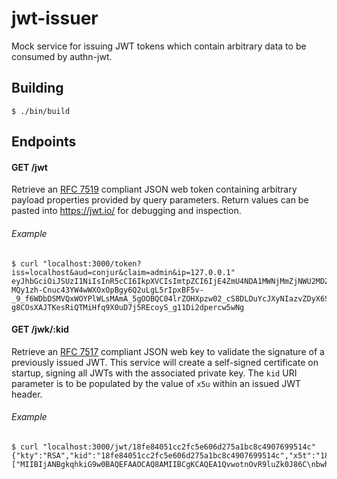 # jwt-issuer
Mock service for issuing JWT tokens which contain arbitrary data to be consumed by authn-jwt.
## Building
```
$ ./bin/build
```
## Endpoints
#### GET /jwt
Retrieve an [RFC 7519](https://tools.ietf.org/html/rfc7519) compliant JSON web token containing arbitrary payload properties provided by query parameters. Return values can be pasted into https://jwt.io/ for debugging and inspection.
###### Example
```
$ curl "localhost:3000/token?iss=localhost&aud=conjur&claim=admin&ip=127.0.0.1"
eyJhbGciOiJSUzI1NiIsInR5cCI6IkpXVCIsImtpZCI6IjE4ZmU4NDA1MWNjMmZjNWU2MDZkMjc1YTFiYzhjNDkwNzY5OTUxNGMiLCJ4NXUiOiIva2V5LzE4ZmU4NDA1MWNjMmZjNWU2MDZkMjc1YTFiYzhjNDkwNzY5OTUxNGMifQ.eyJleHAiOjE1MTY2NDU3MDUsImlhdCI6MTUxNjY0NTUyNSwiaXNzIjoibG9jYWxob3N0IiwiYXVkIjoiY29uanVyIiwiY2xhaW0iOiJhZG1pbiIsImlwIjoiMTI3LjAuMC4xIn0.nPuRS3VPtDxDl5tScYC4Vt6KVY83m5DLW5LBwwkPbNTyBrb8WR_8YDC2IMotQRS9xIiPdCNkhuwmNZTQQdiDJ4EVApZS8Y0pTgnD8xdC1D15xnA0yiEARiGhsOUYs1MTfnGF8fgUXlQ6TW-MQy1zh-Cnuc43YW4wWXOxOpBgy6Q2uLgL5rIpxBF5v-_9_f6WDbDSMVQxWOYPlWLsMAmA_5gOOBQC04lrZOHXpzw02_cS8DLDuYcJXyNIazvZDyX6SVXw2Xi1mzMP1THl1Rr3FYNXmI7TIfFXG-g8COsXAJTKesRiQTMiHfq9X0uD7j5REcoyS_g11Di2dpercw5wNg
```

#### GET /jwk/:kid
Retrieve an [RFC 7517](https://tools.ietf.org/html/rfc7517) compliant JSON web key to validate the signature of a previously issued JWT. This service will create a self-signed certificate on startup, signing all JWTs with the associated private key. The `kid` URI parameter is to be populated by the value of `x5u` within an issued JWT header.
###### Example
```
$ curl "localhost:3000/jwt/18fe84051cc2fc5e606d275a1bc8c4907699514c"
{"kty":"RSA","kid":"18fe84051cc2fc5e606d275a1bc8c4907699514c","x5t":"18fe84051cc2fc5e606d275a1bc8c4907699514c","x5c":["MIIBIjANBgkqhkiG9w0BAQEFAAOCAQ8AMIIBCgKCAQEA1QvwotnOvR9luZk0J86C\nbwhMxr5JhBlzW9ZU6C1fjJ0Nz3EKYQ4pRg4PZF6l39JWPTUAsXjwvhuPO8jU4TBw\nsEz5/IYqVtrQ7BM++hpVApON4bkLU3UMmwPJUm7V5nzN/ebwTcy9FfthfcOR6+er\nhxaLpJk5pTHRTT8FpXweEHKwrxqyCcfXivAIwaIaSmiTajQNaDOAE4WhyhBRf5dI\ndVpTO4UIIGBJOfBZlyyQSdCVXqnWiaxKodgyJ9c+oPVovXL2/5v4PO/1j7Bxjzow\nq01HiHMFFsdyO1p8hdMK645jQ2UhVqOQV3goboN2BLW4eiQg4obZHfbQNyluEyTi\nNwIDAQAB\n"]}
```